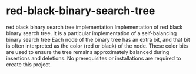 # red-black-binary-search-tree
red black binary search tree implementation 
Implementation of red black binary search tree.
It is a particular implementation of a self-balancing binary search tree
Each node of the binary tree has an extra bit, and that bit is often interpreted as the color (red or black) of the node.
These color bits are used to ensure the tree remains approximately balanced during insertions and deletions.
No prerequisites or installations are required to create this project.
